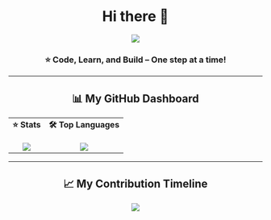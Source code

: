<h1 align="center">Hi there 👋</h1>
<p align="center">
  <a href="https://git.io/typing-svg">
    <img src="https://readme-typing-svg.herokuapp.com?size=28&duration=3000&color=FF69B4&center=true&vCenter=true&width=600&font=Segoe+UI,Helvetica,Arial,sans-serif&weight=700&lines=I'm+Areeba+Aamir;A+Tech+Explorer+⚡;Always+Learning+🚀">
  </a>
</p>




<h3 align="center">⭐️ Code, Learn, and Build – One step at a time! </h3>

---

<h2 align="center">📊 My GitHub Dashboard </h2>  

<p align="center">
  <table align="center">
    <tr>
      <td align="center"><b>⭐ Stats</b><br><br>
        <img src="https://github-readme-stats.vercel.app/api?username=areeba-amirr&show_icons=true&theme=dark&hide_border=true&bg_color=000000&title_color=ff79c6&text_color=ffffff&icon_color=79c0ff" />
      </td>
      <td align="center"><b>🛠️ Top Languages</b><br><br>
        <img src="https://github-readme-stats.vercel.app/api/top-langs/?username=areeba-amirr&layout=compact&theme=dark&hide_border=true&bg_color=000000&title_color=ff79c6&text_color=ffffff" />
      </td>
    </tr>
  </table>
</p>


---
<h2 align="center"> 📈 My Contribution Timeline  </h2>  

<p align="center">
  <img src="https://github-readme-activity-graph.vercel.app/graph?username=areeba-amirr&bg_color=000000&color=ffffff&line=ff79c6&point=79c0ff&area=true&hide_border=true" />
</p>
